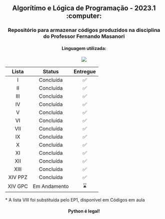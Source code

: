 <h2 align=center> Algorítimo e Lógica de Programação - 2023.1 :computer:</h2>
<h3 align=center> Repositório para armazenar códigos produzidos na disciplina do Professor Fernando Masanori</h3>
<h4 align=center> Linguagem utilizada: </h4>
<p align=center> <img src="https://img.shields.io/badge/Python-3776AB?style=for-the-badge&logo=python&logoColor=white"></img> </p>

Lista | Status | Entregue
|:---:|:-------:|:-------:|
I | Concluída | :white_check_mark: |
II | Concluída | :white_check_mark: |
III | Concluída | :white_check_mark: |
IV | Concluída | :white_check_mark: |
V | Concluída | :white_check_mark: |
VI | Concluída | :white_check_mark: |
VII | Concluída | :white_check_mark: |
IX | Concluída | :white_check_mark: |
X | Concluída | :white_check_mark: |
XI | Concluída | :white_check_mark: |
XII | Concluída | :white_check_mark: |
XIII | Concluída | :white_check_mark: |
XIV PPZ | Concluída | :white_check_mark: |
XIV GPC | Em Andamento | :hourglass: |

<p> * A lista VIII foi substituída pelo EP1, disponível em Códigos em aula </p>
<h4 align=center> Python é legal! </h4>
